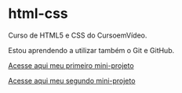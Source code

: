 # html-css
 Curso de HTML5 e CSS do CursoemVídeo.

 Estou aprendendo a utilizar também o Git e GitHub.

 <a href="https://augustomoraes07.github.io/html-css/Desafios/d010/android.html">Acesse aqui meu primeiro mini-projeto</a>
 
 <a href="https://augustomoraes07.github.io/html-css/Desafios/d012/index.html">Acesse aqui meu segundo mini-projeto</a>

